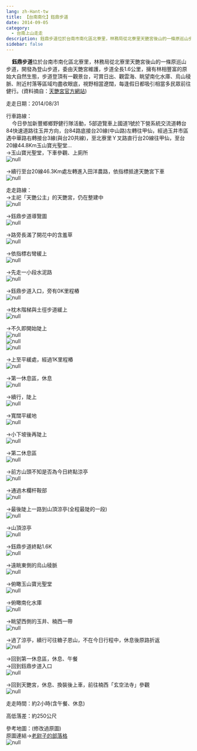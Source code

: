 ```yaml
---
lang: zh-Hant-tw
title: 【台南南化】鈺鼎步道
date: 2014-09-05
category: 
  - 台南上山走走
description: 鈺鼎步道位於台南市南化區北寮里，林務局從北寮里天艷宮後山的一條原巡山步道，開發為登山步道，委由天艷宮維護，步道全長1.6公里，擁有林相豐富的原始大自然生態，步道登頂有一觀景台，可賞日出、觀雲海、眺望南化水庫、烏山稜脈、附近村落等區域均盡收眼底，視野相當遼闊，每逢假日都吸引相當多民眾前往健行。(資料摘自：[天艷宮官方網站](http://www.tianyan.org.tw/traitem_detail.php?id=7))
sidebar: false
---
```


    **鈺鼎步道**位於台南市南化區北寮里，林務局從北寮里天艷宮後山的一條原巡山步道，開發為登山步道，委由天艷宮維護，步道全長1.6公里，擁有林相豐富的原始大自然生態，步道登頂有一觀景台，可賞日出、觀雲海、眺望南化水庫、烏山稜脈、附近村落等區域均盡收眼底，視野相當遼闊，每逢假日都吸引相當多民眾前往健行。(資料摘自：[天艷宮官方網站](http://www.tianyan.org.tw/traitem_detail.php?id=7))

走走日期：2014/08/31

行車路線：  
    今日參加新豐鄉鄉野健行隊活動，5部遊覽車上國道1號於下營系統交流道轉台84快速道路往玉井方向，台84路底接台20線(中山路)左轉往甲仙，經過玉井市區遇中華路右轉接台3線(與台20共線)，至北寮里Ｙ叉路直行台20線往甲仙，至台20線44.8Km玉山寶光聖堂...  
→玉山寶光聖堂，下車參觀、上廁所  
![null](image/1045405837_l.jpg)

→續行至台20線46.3Km處左轉進入田洋農路，依指標抵達天艷宮下車  
![null](image/1045407486_l.jpg)

走走路線：  
→主祀「天艷公主」的天艷宮，仍在整建中  
![null](image/1045408259_l.jpg)

→鈺鼎步道導覽圖  
![null](image/1045408191_l.jpg)

→路旁長滿了開花中的含羞草  
![null](image/1045407781_l.jpg)

→依指標右彎緩上  
![null](image/1045406929_l.jpg)

→先走一小段水泥路  
![null](image/1045409660_l.jpg)

→鈺鼎步道入口，旁有0K里程樁  
![null](image/1045406426_l.jpg)

→枕木階梯與土徑步道緩上  
![null](image/1045409187_l.jpg)

→不久即開始陡上  
![null](image/1045407787_l.jpg)  
![null](image/1045406427_l.jpg)  
![null](image/1045408093_l.jpg)

→上至平緩處，經過1K里程樁  
![null](image/1045408583_l.jpg)

→第一休息區，休息  
![null](image/1045406932_l.jpg)

→續行，陡上  
![null](image/1045405326_l.jpg)

→寬闊平緩地  
![null](image/1045407279_l.jpg)

→小下坡後再陡上  
![null](image/1045408585_l.jpg)

→第二休息區  
![null](image/1045407790_l.jpg)

→前方山頭不知是否為今日終點涼亭  
![null](image/1045409377_l.jpg)

→通過木欄杆鞍部  
![null](image/1045408785_l.jpg)

→最後陡上一路到山頂涼亭(全程最陡的一段)  
![null](image/1045406517_l.jpg)

→山頂涼亭  
![null](image/1045409378_l.jpg)

→鈺鼎步道終點1.6K  
![null](image/1045409284_l.jpg)

→遠眺東側的烏山稜脈  
![null](image/1045407791_l.jpg)

→俯瞰玉山寶光聖堂  
![null](image/1045408394_l.jpg)

→俯瞰南化水庫  
![null](image/1045406518_l.jpg)

→眺望西側的玉井、楠西一帶  
![null](image/1045408885_l.jpg)

→過了涼亭，續行可往糖子恩山，不在今日行程中，休息後原路折返  
![null](image/1045409857_l.jpg)

→回到第一休息區，休息、午餐  
→回到鈺鼎步道入口  
![null](image/1045409561_l.jpg)

→回到天艷宮，休息、換裝後上車，前往楠西「玄空法寺」參觀  
![null](image/1045405636_l.jpg)

走走時間：約2小時(含午餐、休息)

高低落差：約250公尺

參考地圖：(修改過原圖)  
原圖連結→[老尉子的部落格](http://blog.xuite.net/laoweiz/blog/65418836)  
![null](image/1045409562_l.jpg)